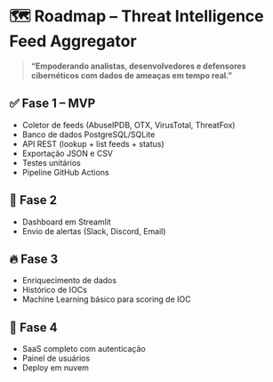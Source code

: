 # 🗺️ Roadmap – Threat Intelligence Feed Aggregator

> **“Empoderando analistas, desenvolvedores e defensores cibernéticos com dados de ameaças em tempo real.”**

## ✅ Fase 1 – MVP
- Coletor de feeds (AbuseIPDB, OTX, VirusTotal, ThreatFox)
- Banco de dados PostgreSQL/SQLite
- API REST (lookup + list feeds + status)
- Exportação JSON e CSV
- Testes unitários
- Pipeline GitHub Actions

## 🚀 Fase 2
- Dashboard em Streamlit
- Envio de alertas (Slack, Discord, Email)

## 🔥 Fase 3
- Enriquecimento de dados
- Histórico de IOCs
- Machine Learning básico para scoring de IOC

## 💎 Fase 4
- SaaS completo com autenticação
- Painel de usuários
- Deploy em nuvem

